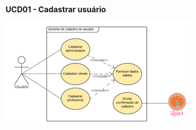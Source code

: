 ## UCD01 - Cadastrar usuário 

[<div><img src="../../../../img/diagramas-casos-uso/diagramas-v2/UC01.png"></div>](../../../../img/diagramas-casos-uso/diagramas-v2/UC01.png)